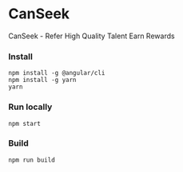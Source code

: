 # CanSeek
CanSeek - Refer High Quality Talent Earn Rewards

### Install
```
npm install -g @angular/cli
npm install -g yarn
yarn
```

### Run locally
```
npm start
```

### Build
```
npm run build
```